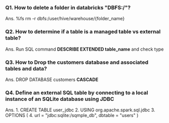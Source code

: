 ### Q1. How to delete a folder in databricks "DBFS:/"?
Ans. %fs rm -r dbfs:/user/hive/warehouse/{folder_name}

###  Q2. How to determine if a table is a managed table vs external table? 
Ans. Run SQL command **DESCRIBE EXTENDED table_name** and check type

### Q3. How to Drop the customers database and associated tables and data?
Ans. DROP DATABASE customers **CASCADE**

### Q4. Define an external SQL table by connecting to a local instance of an SQLite database using JDBC

Ans. 1. CREATE TABLE user_jdbc
      2. USING org.apache.spark.sql.jdbc
      3. OPTIONS (
      4.         url = "jdbc:sqlite:/sqmple_db",
                 dbtable = "users"
          )
